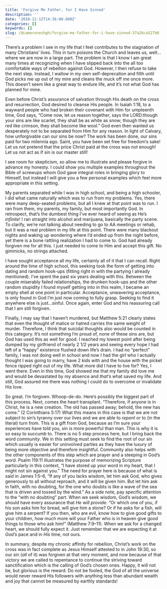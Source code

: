 ```yaml
---
title: 'Forgive Me Father, for I Have Sinned'
description: ''
date: '2010-11-12T14:36:00.000Z'
categories: []
keywords: []
slug: /@cameroneshgh/forgive-me-father-for-i-have-sinned-37a26ca527b0
---
```


There’s a problem I see in my life that I feel contributes to the stagnation of many Christians’ lives. This in turn poisons the Church and leaves us, well…where we are now in a large part. The problem is that I know I am great many times at recognizing when I have slipped back into the all too comfortable ways of rebellion against God. However, I then refuse to take the next step. Instead, I wallow in my own self-deprecation and filth until God picks me up out of my mire and cleans the muck off me once more. This doesn’t seem like a great way to endure life, and it’s not what God has planned for mine.

Even before Christ’s assurance of salvation through His death on the cross and resurrection, God desired to cleanse His people. In Isaiah 1:18, to a wayward people who had broken their covenant with Him for umpteenth time, God says, “Come now, let us reason together, says the LORD:though your sins are like scarlet, they shall be as white as snow; though they are red like crimson, they shall become like wool.” God even then wanted us desperately not to be separated from Him for any reason. In light of Calvary, how unforgivable can our sins be now? The work has been done, our sins paid for two milennia ago. Saint, you have been set free for freedom’s sake! Let us not pretend that the price Christ paid at the cross was not enough! Let us not act as if sin is our master still!

I see room for skepticism, so allow me to illustrate and please forgive in advance my honesty. I could show you multiple examples throughout the Bible of screwups whom God gave integral roles in bringing glory to Himself, but instead I will give you a few personal examples which feel more appropriate in this setting.

My parents separated while I was in high school, and being a high schooler, I did what came naturally which was to run from my problems. Yes, there were many deep-seated problems, but all I knew at that point was to run. I ran from them, my parents, my family, but most importantly God. In retrospect, that’s the dumbest thing I’ve ever heard of seeing as He’s _infinite_! I ran straight into alcohol and marijuana, basically the party scene. To clarify, we’re not talking about needing to go to AA meetings or rehab, but it was a real problem in my life at this point. There were many blackout nights and waking up wondering where I’d ended up from the night before, yet there is a bone rattling realization I had to come to. God had already forgiven me for all this. I just needed to come to Him and accept this gift. No gimmicks, no strings attached.

I have sought acceptance all my life, certainly all of it that I can recall. Right around the time of high school, this seeking took the form of getting into dating and random hook-ups (fitting right in with the partying I already mentioned). I’ve spent the past six years dealing with this. Between the couple miserably failed relationships, the drunken hook-ups and the other random stupidity I found myself getting into in this realm, I became an empty shell at one point in particular. Acceptance, unwavering acceptance, is only found in God I’m just now coming to fully grasp. Seeking to find it anywhere else is just…sinful. Once again, enter God and his reassuring call that I am still forgiven.

Finally, I may say that I haven’t murdered, but Matthew 5:21 clearly states that even the thought of malice or hatred carries the same weight of murder. Therefore, I think that suicidal thoughts also would be counted in this category. It’s not something I’m proud of, none of these sins are, but God has used this as well for good. I reached my lowest point after being dumped by my girlfriend of nearly 2 1/2 years and seeing every hope I had left of a “happy” existence flushed down life’s drain. I had no “perfect” family, I was not doing well in school and now I had the girl who I actually thought I was going to marry, have 2 kids with and the house with the picket fence ripped right out of my life. What more did I have to live for? Yes, I went there. Even in this time, God showed me that my family did love me and would be devastated by my absence and _that’s_ what saved my life. And still, God assured me there was nothing I could do to overcome or invalidate His love.

So great. I’m forgiven. Whoop-de-do. Here’s possibly the biggest part of this process. Next, comes the heart transplant. “Therefore, if anyone is in Christ, he is a new creation. The old has passed away; behold, the new has come.” (2 Corinthians 5:17) What this means in this case is that we are not subject to sin’s tyranny over our lives and we are able to _repent_ or to (in the literal) turn from. This is a gift from God, because as I’m sure your experiences have told you, sin is more powerful than man. This is why it is so easy to succumb to. There is no 5 step process here, but I bring back the word _community_. We in this setting must seek to find the root of our sin which usually is easier for uninvolved parties as they have the luxury of being more objective and therefore insightful. Community also helps with the other components of this step which are prayer and a steeping in God’s word. Psalm 119:11 illustrates the purpose of memorizing Scripture particularly in this context, “I have stored up your word in my heart, that I might not sin against you.” The need for prayer here is because of what is said in James 1:5–6, “If any of you lacks wisdom, let him ask God, who gives generously to all without reproach, and it will be given him. But let him ask in faith, with no doubting, for the one who doubts is like a wave of the sea that is driven and tossed by the wind.” As a side note, pay specific attention to the “with no doubting” part. When we seek wisdom, God’s wisdom, we should have every assurance that _He will provide_. “Or which one of you, if his son asks him for bread, will give him a stone? Or if he asks for a fish, will give him a serpent? If you then, who are evil, know how to give good gifts to your children, how much more will your Father who is in heaven give good things to those who ask him!” (Matthew 7:9–11). When we ask for a changed heart, we should fully expect it. Just remember that we are expecting it at _God’s_ pace and in _His_ time, not ours.

In summary, despite my chronic affinity for rebellion, Christ’s work on the cross was in fact complete as Jesus Himself attested to in John 19:30, so our sin (_all_ of it) was forgiven at that very moment, and now because of that victory we are called to repentance to continue the striving toward sanctification which is the calling of God’s chosen ones. Happy, it will not be, but glorious is the reward. Do not be fooled, the God of all the universe would never reward His followers with anything less than abundant wealth and joy that cannot be measured by earthly standards!